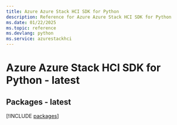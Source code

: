 ```yaml
---
title: Azure Azure Stack HCI SDK for Python
description: Reference for Azure Azure Stack HCI SDK for Python
ms.date: 01/22/2025
ms.topic: reference
ms.devlang: python
ms.service: azurestackhci
---
```

# Azure Azure Stack HCI SDK for Python - latest
## Packages - latest
[!INCLUDE [packages](azure-stack-hci-index.md)]